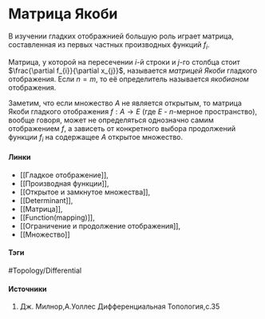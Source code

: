 # Матрица Якоби
В изучении гладких отображнией большую роль играет матрица, составленная из первых частных производных функций $f_{i}$.

Матрица, у которой на пересечении $i$-й строки и $j$-го столбца стоит $\frac{\partial f_{i}}{\partial x_{j}}$, называется *матрицей Якоби* гладкого отображения. Если $n=m$, то её определитель называется *якобианом* отображения.

Заметим, что если множество $A$ не является открытым, то матрица Якоби гладкого отображения $f:A\rightarrow E$ (где $E$ - $n$-мерное пространство), вообще говоря, может не определяться однозначно самим отображением $f$, а зависеть от конкретного выбора продолжений функции $f_{i}$ на содержащее $A$ открытое множество.
#### Линки
- [[Гладкое отображение]],
- [[Производная функции]],
- [[Открытое и замкнутое множества]],
- [[Determinant]],
- [[Матрица]],
- [[Function(mapping)]],
- [[Ограничение и продолжение отображения]],
- [[Множество]]
#### Тэги
 #Topology/Differential 
#### Источники
1. Дж. Милнор,А.Уоллес Дифференциальная Топология,с.35